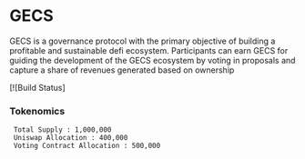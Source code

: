 # GECS

GECS is a governance protocol with the primary objective of building a profitable and sustainable defi ecosystem. Participants can earn GECS for guiding the development of the GECS ecosystem by voting in proposals and capture a share of revenues generated based on ownership

[![Build Status]

### Tokenomics

```
 Total Supply : 1,000,000
 Uniswap Allocation : 400,000
 Voting Contract Allocation : 500,000
```
